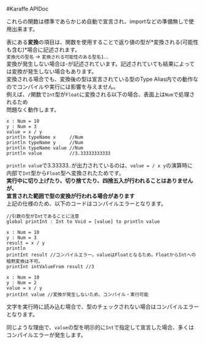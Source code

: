 #Karaffe APIDoc


これらの関数は標準であらかじめ自動で宣言され、importなどの準備無しで使用出来ます。  

表にある**変換**の項目は、関数を使用することで返り値の型が*変換される(可能性も含む)*場合に記述されます。  
`変換元の型名` -> `変換される可能性のある型名1`...    
変換が発生しない場合は-が記述されています。記述されていても結果によっては変換が発生しない場合もあります。  
変換される場合でも、変換後の型は宣言されている型のType Alias内での動作なのでコンパイルや実行には影響を与えません。  
例えば、`/`関数で`Int`型が`Float`に変換される以下の場合、表面上は`Num`で処理されるため  
問題なく動作します。  

    x : Num = 10
    y : Num = 3
    value = x / y 
    println typeName x     //Num
    println typeName y     //Num
    println typeName value //Num
    println value          //3.33333333333

`println value`で3.33333..が出力されているのは、`value = / x y`の演算時に  
内部で`Int`型から`Float`型へ変換されたためです。  
**実行中に切り上げたり、切り捨てたり、四捨五入が行われることはありませんが、  
宣言された範囲で型の変換が行われる場合があります**  
上記の仕様のため、以下のコードはコンパイルエラーとなります。

    //引数の型がIntであることに注意
    global printInt : Int to Void = [value] to println value
   
    x : Num = 10
    y : Num = 3
    result = x / y
    println
    printInt result //コンパイルエラー。valueはFloatとなるため。FloatからIntへの暗黙変換は不可。
    printInt intValueFrom result //3
    
    x : Num = 10
    y : Num = 2
    value = x / y
    printInt value //変換が発生しないため、コンパイル・実行可能
    
文字を実行時に読み込む場合で、型のチェックされない場合はコンパイルエラーとなります。  

    

同じような理由で、`value`の型を明示的に`Int`で指定して宣言した場合、多くはコンパイルエラーが発生します。
    
